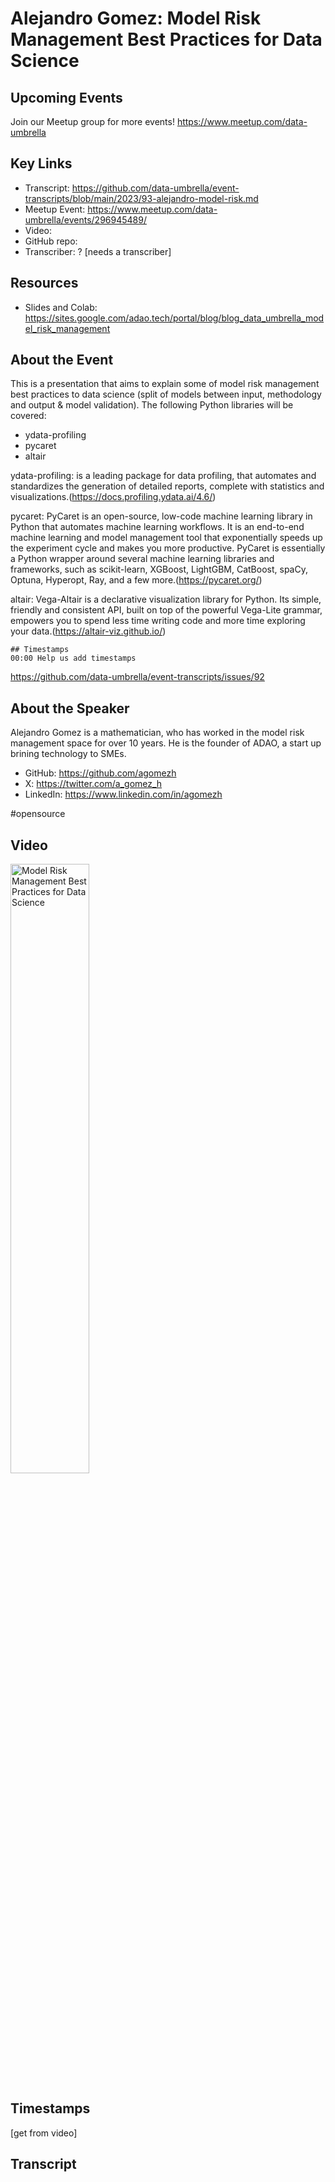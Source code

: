 # Alejandro Gomez:  Model Risk Management Best Practices for Data Science

## Upcoming Events
Join our Meetup group for more events!
https://www.meetup.com/data-umbrella

## Key Links
- Transcript: https://github.com/data-umbrella/event-transcripts/blob/main/2023/93-alejandro-model-risk.md
- Meetup Event: https://www.meetup.com/data-umbrella/events/296945489/
- Video: 
- GitHub repo:  
- Transcriber:  ? [needs a transcriber]

## Resources
- Slides and Colab:  https://sites.google.com/adao.tech/portal/blog/blog_data_umbrella_model_risk_management


## About the Event
This is a presentation that aims to explain some of model risk management best practices to data science (split of models between input, methodology and output & model validation). The following Python libraries will be covered:

- ydata-profiling
- pycaret
- altair

ydata-profiling:
is a leading package for data profiling, that automates and standardizes the generation of detailed reports, complete with statistics and visualizations.(https://docs.profiling.ydata.ai/4.6/)

pycaret:
PyCaret is an open-source, low-code machine learning library in Python that automates machine learning workflows. It is an end-to-end machine learning and model management tool that exponentially speeds up the experiment cycle and makes you more productive. PyCaret is essentially a Python wrapper around several machine learning libraries and frameworks, such as scikit-learn, XGBoost, LightGBM, CatBoost, spaCy, Optuna, Hyperopt, Ray, and a few more.(https://pycaret.org/)

altair:
Vega-Altair is a declarative visualization library for Python. Its simple, friendly and consistent API, built on top of the powerful Vega-Lite grammar, empowers you to spend less time writing code and more time exploring your data.(https://altair-viz.github.io/)

```
## Timestamps
00:00 Help us add timestamps
```
https://github.com/data-umbrella/event-transcripts/issues/92

## About the Speaker
Alejandro Gomez is a mathematician, who has worked in the model risk management space for over 10 years. He is the founder of ADAO, a start up brining technology to SMEs.

- GitHub: https://github.com/agomezh
- X: https://twitter.com/a_gomez_h
- LinkedIn: https://www.linkedin.com/in/agomezh

#opensource

## Video
<a href="http://www.youtube.com/watch?feature=player_embedded&v=UmkdhT1AR2Q" target="_blank"><img src="http://img.youtube.com/vi/UmkdhT1AR2Q/0.jpg"
alt="Model Risk Management Best Practices for Data Science" width="50%" /></a>

## Timestamps
[get from video]

## Transcript
